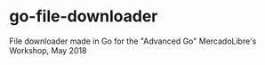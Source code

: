 # go-file-downloader
File downloader made in Go for the "Advanced Go" MercadoLibre's Workshop, May 2018
